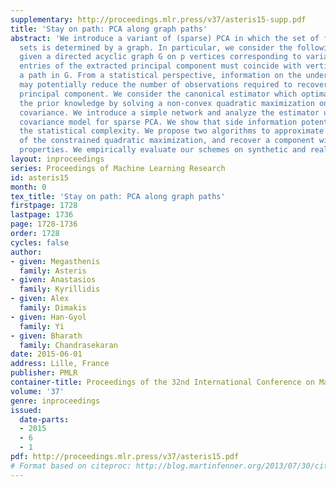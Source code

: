 ```yaml
---
supplementary: http://proceedings.mlr.press/v37/asteris15-supp.pdf
title: 'Stay on path: PCA along graph paths'
abstract: 'We introduce a variant of (sparse) PCA in which the set of feasible support
  sets is determined by a graph. In particular, we consider the following setting:
  given a directed acyclic graph G on p vertices corresponding to variables, the non-zero
  entries of the extracted principal component must coincide with vertices lying along
  a path in G. From a statistical perspective, information on the underlying network
  may potentially reduce the number of observations required to recover the population
  principal component. We consider the canonical estimator which optimally exploits
  the prior knowledge by solving a non-convex quadratic maximization on the empirical
  covariance. We introduce a simple network and analyze the estimator under the spiked
  covariance model for sparse PCA. We show that side information potentially improves
  the statistical complexity. We propose two algorithms to approximate the solution
  of the constrained quadratic maximization, and recover a component with the desired
  properties. We empirically evaluate our schemes on synthetic and real datasets.'
layout: inproceedings
series: Proceedings of Machine Learning Research
id: asteris15
month: 0
tex_title: 'Stay on path: PCA along graph paths'
firstpage: 1728
lastpage: 1736
page: 1728-1736
order: 1728
cycles: false
author:
- given: Megasthenis
  family: Asteris
- given: Anastasios
  family: Kyrillidis
- given: Alex
  family: Dimakis
- given: Han-Gyol
  family: Yi
- given: Bharath
  family: Chandrasekaran
date: 2015-06-01
address: Lille, France
publisher: PMLR
container-title: Proceedings of the 32nd International Conference on Machine Learning
volume: '37'
genre: inproceedings
issued:
  date-parts:
  - 2015
  - 6
  - 1
pdf: http://proceedings.mlr.press/v37/asteris15.pdf
# Format based on citeproc: http://blog.martinfenner.org/2013/07/30/citeproc-yaml-for-bibliographies/
---
```

